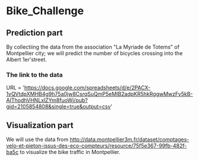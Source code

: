 # Bike_Challenge

## Prediction part

By collectiing the data from the association "La Myriade de Totems" of Montpellier city; we will predict the number of bicycles crossing into the Albert 1er'street. 

### The link to the data 

URL = 'https://docs.google.com/spreadsheets/d/e/2PACX-1vQVtdpXMHB4g9h75a0jw8CsrqSuQmP5eMIB2adpKR5hkRggwMwzFy5kB-AIThodhVHNLxlZYm8fuoWj/pub?gid=2105854808&single=true&output=csv'

## Visualization part 

We will use the data from http://data.montpellier3m.fr/dataset/comptages-velo-et-pieton-issus-des-eco-compteurs/resource/75f5e367-99fb-482f-ba5c to visualize the bike traffic in Montpellier.